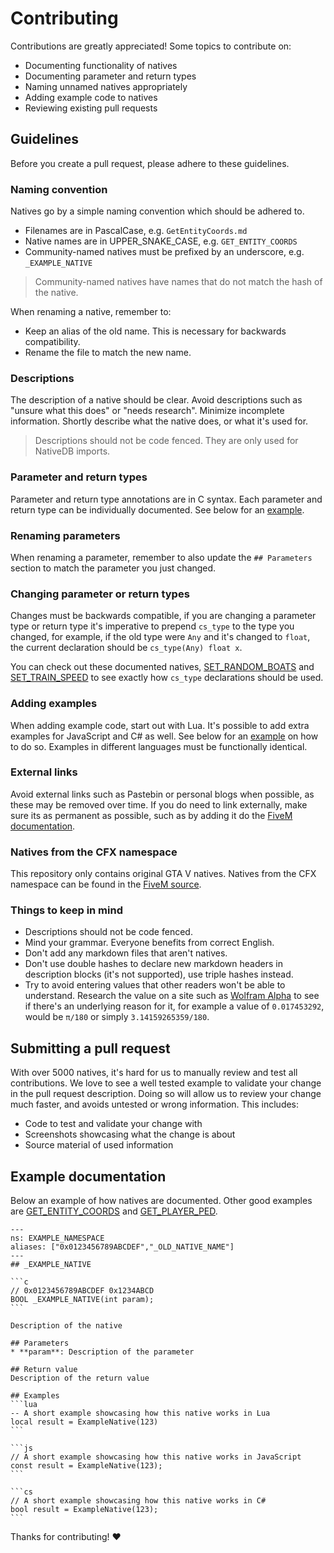 Contributing
============

Contributions are greatly appreciated! Some topics to contribute on:

- Documenting functionality of natives
- Documenting parameter and return types
- Naming unnamed natives appropriately
- Adding example code to natives
- Reviewing existing pull requests

Guidelines
----------

Before you create a pull request, please adhere to these guidelines.

### Naming convention

Natives go by a simple naming convention which should be adhered to.

- Filenames are in PascalCase, e.g. `GetEntityCoords.md`
- Native names are in UPPER_SNAKE_CASE, e.g. `GET_ENTITY_COORDS`
- Community-named natives must be prefixed by an underscore, e.g. `_EXAMPLE_NATIVE`

> Community-named natives have names that do not match the hash of the native.

When renaming a native, remember to:
- Keep an alias of the old name. This is necessary for backwards compatibility.
- Rename the file to match the new name.

### Descriptions
The description of a native should be clear. Avoid descriptions such as "unsure what this does" or "needs research". Minimize incomplete information. Shortly describe what the native does, or what it's used for.

> Descriptions should not be code fenced. They are only used for NativeDB imports.

### Parameter and return types
Parameter and return type annotations are in C syntax. Each parameter and return type can be individually documented. See below for an [example](#example-documentation).

### Renaming parameters
When renaming a parameter, remember to also update the `## Parameters` section to match the parameter you just changed.

### Changing parameter or return types
Changes must be backwards compatible, if you are changing a parameter type or return type it's imperative to prepend `cs_type` to the type you changed, for example, if the old type were `Any` and it's changed to `float`, the current declaration should be `cs_type(Any) float x`.

You can check out these documented natives, [SET_RANDOM_BOATS](../VEHICLE/SetRandomBoats.md) and [SET_TRAIN_SPEED](../VEHICLE/SetTrainSpeed.md) to see exactly how `cs_type` declarations should be used.

<!-- > Changes **must** be backwards compatible. Due to a limitation in ABI compatibility, types should currently not be changed unless they keep the same underlying type. For example, changing `Any` to `void` is not backwards compatible, but since vehicles are integers, changing `int` to `Vehicle` is supported. -->

### Adding examples
When adding example code, start out with Lua. It's possible to add extra examples for JavaScript and C# as well. See below for an [example](#example-documentation) on how to do so. Examples in different languages must be functionally identical.

### External links
Avoid external links such as Pastebin or personal blogs when possible, as these may be removed over time. If you do need to link externally, make sure its as permanent as possible, such as by adding it do the [FiveM documentation][fivem-docs].

### Natives from the CFX namespace
This repository only contains original GTA V natives.
Natives from the CFX namespace can be found in the [FiveM source][cfx-natives].

### Things to keep in mind
- Descriptions should not be code fenced.
- Mind your grammar. Everyone benefits from correct English.
- Don't add any markdown files that aren't natives.
- Don't use double hashes to declare new markdown headers in description blocks (it's not supported), use triple hashes instead. 
- Try to avoid entering values that other readers won't be able to understand. Research the value on a site such as [Wolfram Alpha](https://wolframalpha.com) to see if there's an underlying reason for it, for example a value of `0.017453292`, would be `π/180` or simply `3.14159265359/180`.

Submitting a pull request
-------------------------

With over 5000 natives, it's hard for us to manually review and test all contributions. We love to see a well tested example to validate your change in the pull request description. Doing so will allow us to review your change much faster, and avoids untested or wrong information. This includes:

- Code to test and validate your change with
- Screenshots showcasing what the change is about
- Source material of used information

Example documentation
---------------------
Below an example of how natives are documented. Other good examples are [GET_ENTITY_COORDS](../ENTITY/GetEntityCoords.md) and [GET_PLAYER_PED](../PLAYER/GetPlayerPed.md).

~~~
---
ns: EXAMPLE_NAMESPACE
aliases: ["0x0123456789ABCDEF","_OLD_NATIVE_NAME"]
---
## _EXAMPLE_NATIVE

```c
// 0x0123456789ABCDEF 0x1234ABCD
BOOL _EXAMPLE_NATIVE(int param);
```

Description of the native

## Parameters
* **param**: Description of the parameter

## Return value
Description of the return value

## Examples
```lua
-- A short example showcasing how this native works in Lua
local result = ExampleNative(123)
```

```js
// A short example showcasing how this native works in JavaScript
const result = ExampleNative(123);
```

```cs
// A short example showcasing how this native works in C#
bool result = ExampleNative(123);
```
~~~

Thanks for contributing! ❤️

[cfx-natives]: https://github.com/citizenfx/fivem/tree/master/ext/native-decls
[fivem-docs]: https://github.com/citizenfx/fivem-docs
